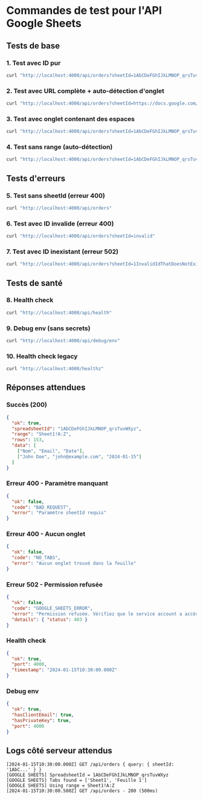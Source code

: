 # Commandes de test pour l'API Google Sheets

## Tests de base

### 1. Test avec ID pur
```bash
curl "http://localhost:4000/api/orders?sheetId=1AbCDeFGhIJkLMNOP_qrsTuvWXyz&range=Sheet1!A:Z"
```

### 2. Test avec URL complète + auto-détection d'onglet
```bash
curl "http://localhost:4000/api/orders?sheetId=https://docs.google.com/spreadsheets/d/1AbCDeFGhIJkLMNOP_qrsTuvWXyz/edit"
```

### 3. Test avec onglet contenant des espaces
```bash
curl "http://localhost:4000/api/orders?sheetId=1AbCDeFGhIJkLMNOP_qrsTuvWXyz&range=Feuille 1!A:Z"
```

### 4. Test sans range (auto-détection)
```bash
curl "http://localhost:4000/api/orders?sheetId=1AbCDeFGhIJkLMNOP_qrsTuvWXyz"
```

## Tests d'erreurs

### 5. Test sans sheetId (erreur 400)
```bash
curl "http://localhost:4000/api/orders"
```

### 6. Test avec ID invalide (erreur 400)
```bash
curl "http://localhost:4000/api/orders?sheetId=invalid"
```

### 7. Test avec ID inexistant (erreur 502)
```bash
curl "http://localhost:4000/api/orders?sheetId=1InvalidIdThatDoesNotExist"
```

## Tests de santé

### 8. Health check
```bash
curl "http://localhost:4000/api/health"
```

### 9. Debug env (sans secrets)
```bash
curl "http://localhost:4000/api/debug/env"
```

### 10. Health check legacy
```bash
curl "http://localhost:4000/healthz"
```

## Réponses attendues

### Succès (200)
```json
{
  "ok": true,
  "spreadsheetId": "1AbCDeFGhIJkLMNOP_qrsTuvWXyz",
  "range": "Sheet1!A:Z",
  "rows": 153,
  "data": [
    ["Nom", "Email", "Date"],
    ["John Doe", "john@example.com", "2024-01-15"]
  ]
}
```

### Erreur 400 - Paramètre manquant
```json
{
  "ok": false,
  "code": "BAD_REQUEST",
  "error": "Paramètre sheetId requis"
}
```

### Erreur 400 - Aucun onglet
```json
{
  "ok": false,
  "code": "NO_TABS",
  "error": "Aucun onglet trouvé dans la feuille"
}
```

### Erreur 502 - Permission refusée
```json
{
  "ok": false,
  "code": "GOOGLE_SHEETS_ERROR",
  "error": "Permission refusée. Vérifiez que le service account a accès à la feuille de calcul",
  "details": { "status": 403 }
}
```

### Health check
```json
{
  "ok": true,
  "port": 4000,
  "timestamp": "2024-01-15T10:30:00.000Z"
}
```

### Debug env
```json
{
  "ok": true,
  "hasClientEmail": true,
  "hasPrivateKey": true,
  "port": 4000
}
```

## Logs côté serveur attendus

```
[2024-01-15T10:30:00.000Z] GET /api/orders { query: { sheetId: '1AbC...' } }
[GOOGLE SHEETS] SpreadsheetId = 1AbCDeFGhIJkLMNOP_qrsTuvWXyz
[GOOGLE SHEETS] Tabs found = ['Sheet1', 'Feuille 1']
[GOOGLE SHEETS] Using range = Sheet1!A:Z
[2024-01-15T10:30:00.500Z] GET /api/orders - 200 (500ms)
```
